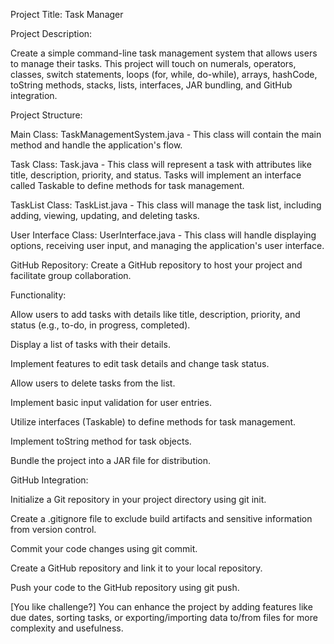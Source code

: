 Project Title: Task Manager

Project Description:

Create a simple command-line task management system that allows users to manage their tasks. This project will touch on numerals, operators, classes, switch statements, loops (for, while, do-while), arrays, hashCode, toString methods, stacks, lists, interfaces, JAR bundling, and GitHub integration.

Project Structure:

Main Class: TaskManagementSystem.java - This class will contain the main method and handle the application's flow.

Task Class: Task.java - This class will represent a task with attributes like title, description, priority, and status. Tasks will implement an interface called Taskable to define methods for task management.

TaskList Class: TaskList.java - This class will manage the task list, including adding, viewing, updating, and deleting tasks.

User Interface Class: UserInterface.java - This class will handle displaying options, receiving user input, and managing the application's user interface.

GitHub Repository: Create a GitHub repository to host your project and facilitate group collaboration.

Functionality:

Allow users to add tasks with details like title, description, priority, and status (e.g., to-do, in progress, completed).

Display a list of tasks with their details.

Implement features to edit task details and change task status.

Allow users to delete tasks from the list.

Implement basic input validation for user entries.

Utilize interfaces (Taskable) to define methods for task management.

Implement toString method for task objects.

Bundle the project into a JAR file for distribution.

GitHub Integration:

Initialize a Git repository in your project directory using git init.

Create a .gitignore file to exclude build artifacts and sensitive information from version control.

Commit your code changes using git commit.

Create a GitHub repository and link it to your local repository.

Push your code to the GitHub repository using git push.

[You like challenge?] You can enhance the project by adding features like due dates, sorting tasks, or exporting/importing data to/from files for more complexity and usefulness.